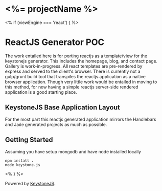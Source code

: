 <%= projectName %>
=====================

<% if (viewEngine === 'react') { %>
# ReactJS Generator POC

The work entailed here is for porting reactjs as a template/view for the keystonejs generator.  This includes the homepage, blog, and contact page.  Gallery is work-in-progress.  All react templates are pre-rendered by express and served to the client's browser.  There is currently not a gulp/grunt build tool that transpiles the reactjs application as a naitive browser application.  Though very little work would be entailed in moving to this method, for now having a simple reactjs server-side rendered application is a good starting place.

## KeystoneJS Base Application Layout

For the most part this reactjs generated application mirrors the Handlebars and Jade generated projects as much as possible.

## Getting Started

Assuming you have setup mongodb and have node installed locally

    npm install .
    node keystone.js

<% } %>

Powered by [KeystoneJS](http://keystonejs.com).
